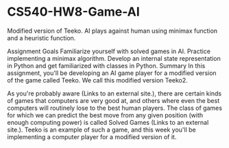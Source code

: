 # CS540-HW8-Game-AI
Modified version of Teeko. AI plays against human using minimax function and a heuristic function.

Assignment Goals
Familiarize yourself with solved games in AI. 
Practice implementing a minimax algorithm. 
Develop an internal state representation in Python and get familiarized with classes in Python.
Summary
In this assignment, you'll be developing an AI game player for a modified version of the game called Teeko. We call this modified version Teeko2.

As you're probably aware (Links to an external site.), there are certain kinds of games that computers are very good at, and others where even the best computers will routinely lose to the best human players. The class of games for which we can predict the best move from any given position (with enough computing power) is called Solved Games (Links to an external site.). Teeko is an example of such a game, and this week you'll be implementing a computer player for a modified version of it.

